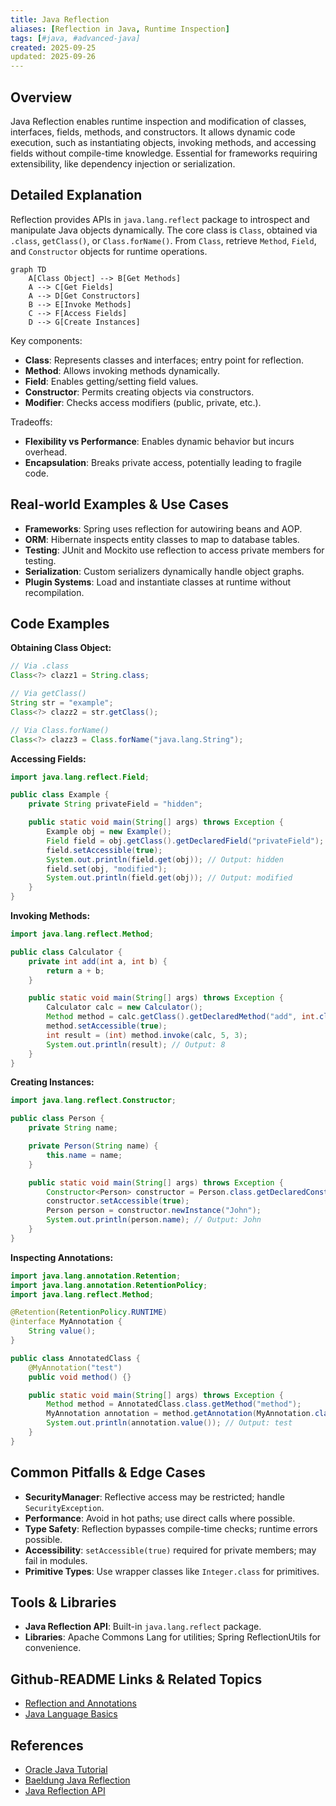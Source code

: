 ```yaml
---
title: Java Reflection
aliases: [Reflection in Java, Runtime Inspection]
tags: [#java, #advanced-java]
created: 2025-09-25
updated: 2025-09-26
---
```


## Overview

Java Reflection enables runtime inspection and modification of classes, interfaces, fields, methods, and constructors. It allows dynamic code execution, such as instantiating objects, invoking methods, and accessing fields without compile-time knowledge. Essential for frameworks requiring extensibility, like dependency injection or serialization.

## Detailed Explanation

Reflection provides APIs in `java.lang.reflect` package to introspect and manipulate Java objects dynamically. The core class is `Class`, obtained via `.class`, `getClass()`, or `Class.forName()`. From `Class`, retrieve `Method`, `Field`, and `Constructor` objects for runtime operations.

```mermaid
graph TD
    A[Class Object] --> B[Get Methods]
    A --> C[Get Fields]
    A --> D[Get Constructors]
    B --> E[Invoke Methods]
    C --> F[Access Fields]
    D --> G[Create Instances]
```

Key components:
- **Class**: Represents classes and interfaces; entry point for reflection.
- **Method**: Allows invoking methods dynamically.
- **Field**: Enables getting/setting field values.
- **Constructor**: Permits creating objects via constructors.
- **Modifier**: Checks access modifiers (public, private, etc.).

Tradeoffs:
- **Flexibility vs Performance**: Enables dynamic behavior but incurs overhead.
- **Encapsulation**: Breaks private access, potentially leading to fragile code.

## Real-world Examples & Use Cases

- **Frameworks**: Spring uses reflection for autowiring beans and AOP.
- **ORM**: Hibernate inspects entity classes to map to database tables.
- **Testing**: JUnit and Mockito use reflection to access private members for testing.
- **Serialization**: Custom serializers dynamically handle object graphs.
- **Plugin Systems**: Load and instantiate classes at runtime without recompilation.

## Code Examples

**Obtaining Class Object:**

```java
// Via .class
Class<?> clazz1 = String.class;

// Via getClass()
String str = "example";
Class<?> clazz2 = str.getClass();

// Via Class.forName()
Class<?> clazz3 = Class.forName("java.lang.String");
```

**Accessing Fields:**

```java
import java.lang.reflect.Field;

public class Example {
    private String privateField = "hidden";

    public static void main(String[] args) throws Exception {
        Example obj = new Example();
        Field field = obj.getClass().getDeclaredField("privateField");
        field.setAccessible(true);
        System.out.println(field.get(obj)); // Output: hidden
        field.set(obj, "modified");
        System.out.println(field.get(obj)); // Output: modified
    }
}
```

**Invoking Methods:**

```java
import java.lang.reflect.Method;

public class Calculator {
    private int add(int a, int b) {
        return a + b;
    }

    public static void main(String[] args) throws Exception {
        Calculator calc = new Calculator();
        Method method = calc.getClass().getDeclaredMethod("add", int.class, int.class);
        method.setAccessible(true);
        int result = (int) method.invoke(calc, 5, 3);
        System.out.println(result); // Output: 8
    }
}
```

**Creating Instances:**

```java
import java.lang.reflect.Constructor;

public class Person {
    private String name;

    private Person(String name) {
        this.name = name;
    }

    public static void main(String[] args) throws Exception {
        Constructor<Person> constructor = Person.class.getDeclaredConstructor(String.class);
        constructor.setAccessible(true);
        Person person = constructor.newInstance("John");
        System.out.println(person.name); // Output: John
    }
}
```

**Inspecting Annotations:**

```java
import java.lang.annotation.Retention;
import java.lang.annotation.RetentionPolicy;
import java.lang.reflect.Method;

@Retention(RetentionPolicy.RUNTIME)
@interface MyAnnotation {
    String value();
}

public class AnnotatedClass {
    @MyAnnotation("test")
    public void method() {}

    public static void main(String[] args) throws Exception {
        Method method = AnnotatedClass.class.getMethod("method");
        MyAnnotation annotation = method.getAnnotation(MyAnnotation.class);
        System.out.println(annotation.value()); // Output: test
    }
}
```

## Common Pitfalls & Edge Cases

- **SecurityManager**: Reflective access may be restricted; handle `SecurityException`.
- **Performance**: Avoid in hot paths; use direct calls where possible.
- **Type Safety**: Reflection bypasses compile-time checks; runtime errors possible.
- **Accessibility**: `setAccessible(true)` required for private members; may fail in modules.
- **Primitive Types**: Use wrapper classes like `Integer.class` for primitives.

## Tools & Libraries

- **Java Reflection API**: Built-in `java.lang.reflect` package.
- **Libraries**: Apache Commons Lang for utilities; Spring ReflectionUtils for convenience.

## Github-README Links & Related Topics

- [Reflection and Annotations](../java/reflection-and-annotations/README.md)
- [Java Language Basics](../java/java-language-basics/README.md)

## References

- [Oracle Java Tutorial](https://docs.oracle.com/javase/tutorial/reflect/)
- [Baeldung Java Reflection](https://www.baeldung.com/java-reflection)
- [Java Reflection API](https://docs.oracle.com/javase/8/docs/api/java/lang/reflect/package-summary.html)